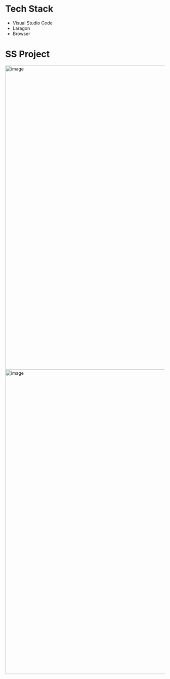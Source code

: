 # Tech Stack
- Visual Studio Code
- Laragon
- Browser
 
 # SS Project

 <img width="960" alt="image" src="https://github.com/dwiyudha0444/puskesmas/assets/112836841/ab713005-981c-406a-a411-3374940475a0">
<img width="960" alt="image" src="https://github.com/dwiyudha0444/puskesmas/assets/112836841/f530881d-b304-4322-b2cc-62273801c88a">

